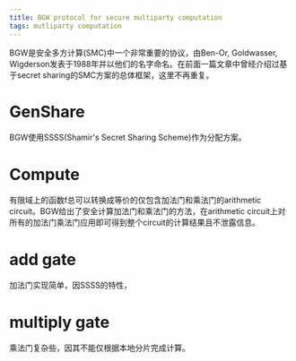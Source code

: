 ```yaml
---
title: BGW protocol for secure multiparty computation
tags: mutliparty computation
---
```


BGW是安全多方计算(SMC)中一个非常重要的协议，由Ben-Or, Goldwasser, Wigderson发表于1988年并以他们的名字命名。在前面一篇文章中曾经介绍过基于secret sharing的SMC方案的总体框架，这里不再重复。

# GenShare

BGW使用SSSS(Shamir's Secret Sharing Scheme)作为分配方案。

# Compute

有限域上的函数f总可以转换成等价的仅包含加法门和乘法门的arithmetic circuit。BGW给出了安全计算加法门和乘法门的方法，在arithmetic circuit上对所有的加法门乘法门应用即可得到整个circuit的计算结果且不泄露信息。

# add gate

加法门实现简单，因SSSS的特性，

# multiply gate

乘法门复杂些，因其不能仅根据本地分片完成计算。
